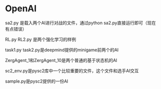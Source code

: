 # OpenAI

sa2.py 是载入两个AI进行对战的文件，通过python sa2.py直接运行即可（现在有点错误）

RL.py RL2.py 是两个强化学习的样例

task1.py task2.py是deepmind提供的minigame前两个的AI

ZergAgent_1和ZergAgent_10是两个普通的基于状态机的AI

sc2_env.py是pysc2库中一个比较重要的文件，这个文件和选手AI交互

sample.py是pysc2提供的一份AI

